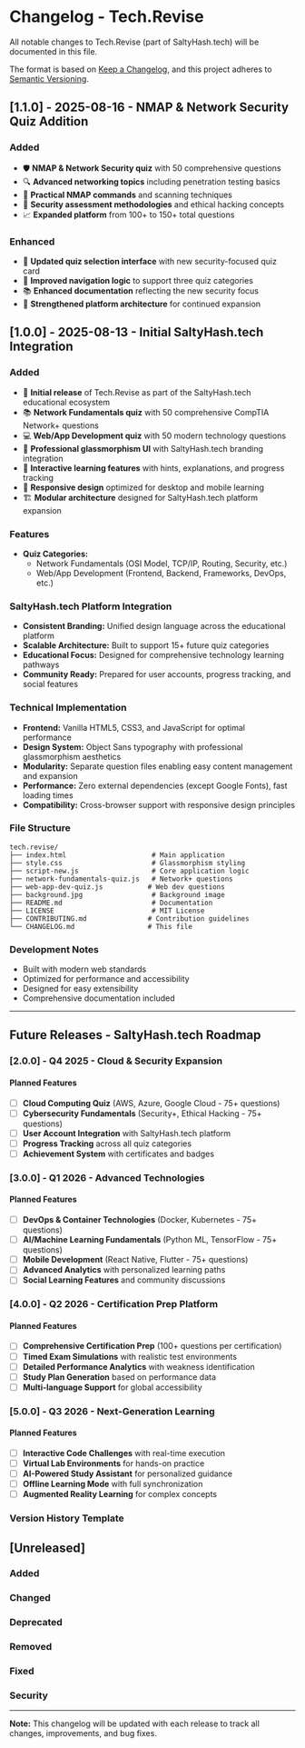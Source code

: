 # Changelog - Tech.Revise

All notable changes to Tech.Revise (part of SaltyHash.tech) will be documented in this file.

The format is based on [Keep a Changelog](https://keepachangelog.com/en/1.0.0/),
and this project adheres to [Semantic Versioning](https://semver.org/spec/v2.0.0.html).

## [1.1.0] - 2025-08-16 - NMAP & Network Security Quiz Addition

### Added
- 🛡️ **NMAP & Network Security quiz** with 50 comprehensive questions
- 🔍 **Advanced networking topics** including penetration testing basics
- 🎯 **Practical NMAP commands** and scanning techniques
- 🚨 **Security assessment methodologies** and ethical hacking concepts
- 📈 **Expanded platform** from 100+ to 150+ total questions

### Enhanced
- 🎨 **Updated quiz selection interface** with new security-focused quiz card
- 🔧 **Improved navigation logic** to support three quiz categories
- 📚 **Enhanced documentation** reflecting the new security focus
- 💪 **Strengthened platform architecture** for continued expansion

## [1.0.0] - 2025-08-13 - Initial SaltyHash.tech Integration

### Added
- 🎉 **Initial release** of Tech.Revise as part of the SaltyHash.tech educational ecosystem
- 📚 **Network Fundamentals quiz** with 50 comprehensive CompTIA Network+ questions
- 💻 **Web/App Development quiz** with 50 modern technology questions
- 🎨 **Professional glassmorphism UI** with SaltyHash.tech branding integration
- 🔄 **Interactive learning features** with hints, explanations, and progress tracking
- 📱 **Responsive design** optimized for desktop and mobile learning
- 🏗️ **Modular architecture** designed for SaltyHash.tech platform expansion

### Features
- **Quiz Categories:**
  - Network Fundamentals (OSI Model, TCP/IP, Routing, Security, etc.)
  - Web/App Development (Frontend, Backend, Frameworks, DevOps, etc.)

### SaltyHash.tech Platform Integration
- **Consistent Branding:** Unified design language across the educational platform
- **Scalable Architecture:** Built to support 15+ future quiz categories
- **Educational Focus:** Designed for comprehensive technology learning pathways
- **Community Ready:** Prepared for user accounts, progress tracking, and social features

### Technical Implementation
- **Frontend:** Vanilla HTML5, CSS3, and JavaScript for optimal performance
- **Design System:** Object Sans typography with professional glassmorphism aesthetics
- **Modularity:** Separate question files enabling easy content management and expansion
- **Performance:** Zero external dependencies (except Google Fonts), fast loading times
- **Compatibility:** Cross-browser support with responsive design principles

### File Structure
```
tech.revise/
├── index.html                     # Main application
├── style.css                      # Glassmorphism styling
├── script-new.js                  # Core application logic
├── network-fundamentals-quiz.js   # Network+ questions
├── web-app-dev-quiz.js           # Web dev questions
├── background.jpg                 # Background image
├── README.md                      # Documentation
├── LICENSE                        # MIT License
├── CONTRIBUTING.md               # Contribution guidelines
└── CHANGELOG.md                  # This file
```

### Development Notes
- Built with modern web standards
- Optimized for performance and accessibility
- Designed for easy extensibility
- Comprehensive documentation included

---

## Future Releases - SaltyHash.tech Roadmap

### [2.0.0] - Q4 2025 - Cloud & Security Expansion
#### Planned Features
- [ ] **Cloud Computing Quiz** (AWS, Azure, Google Cloud - 75+ questions)
- [ ] **Cybersecurity Fundamentals** (Security+, Ethical Hacking - 75+ questions)
- [ ] **User Account Integration** with SaltyHash.tech platform
- [ ] **Progress Tracking** across all quiz categories
- [ ] **Achievement System** with certificates and badges

### [3.0.0] - Q1 2026 - Advanced Technologies
#### Planned Features
- [ ] **DevOps & Container Technologies** (Docker, Kubernetes - 75+ questions)
- [ ] **AI/Machine Learning Fundamentals** (Python ML, TensorFlow - 75+ questions)
- [ ] **Mobile Development** (React Native, Flutter - 75+ questions)
- [ ] **Advanced Analytics** with personalized learning paths
- [ ] **Social Learning Features** and community discussions

### [4.0.0] - Q2 2026 - Certification Prep Platform
#### Planned Features
- [ ] **Comprehensive Certification Prep** (100+ questions per certification)
- [ ] **Timed Exam Simulations** with realistic test environments
- [ ] **Detailed Performance Analytics** with weakness identification
- [ ] **Study Plan Generation** based on performance data
- [ ] **Multi-language Support** for global accessibility

### [5.0.0] - Q3 2026 - Next-Generation Learning
#### Planned Features
- [ ] **Interactive Code Challenges** with real-time execution
- [ ] **Virtual Lab Environments** for hands-on practice
- [ ] **AI-Powered Study Assistant** for personalized guidance
- [ ] **Offline Learning Mode** with full synchronization
- [ ] **Augmented Reality Learning** for complex concepts

### Version History Template

## [Unreleased]
### Added
### Changed
### Deprecated
### Removed
### Fixed
### Security

---

**Note:** This changelog will be updated with each release to track all changes, improvements, and bug fixes.

